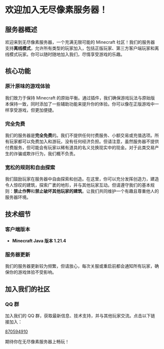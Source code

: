 # 欢迎加入无尽像素服务器！

## 服务器概述
欢迎来到无尽像素服务器，一个充满无限可能的 Minecraft 社区！我们的服务器支持**离线模式**，允许所有类型的玩家加入，包括正版玩家、第三方客户端玩家和离线模式玩家。你可以随时随地加入我们，尽情享受游戏的乐趣。

## 核心功能

### 原汁原味的游戏体验
我们致力于保持 Minecraft 的原始平衡。通过插件，我们确保游戏玩法与原始版本保持一致，同时添加了一些辅助功能来提升你的体验。你可以像在正版游戏中一样享受游戏，但更加便捷。

### 完全免费
我们的服务器是**完全免费**的。我们不提供任何付费服务、小额交易或充值选项。所有玩家都可以免费加入和游玩，没有任何经济负担。但请注意，虽然服务器不提供付费服务，但可能会有玩家以稀有道具的名义兑换现实中的现金。对于此类交易产生的诈骗或欺诈行为，我们概不负责。

### 宽松的规则和自由探索
我们鼓励玩家在服务器中自由探索和创造。在这里，你可以充分发挥创造力，建造令人惊叹的建筑，探索广袤的地形，并与其他玩家互动。但请遵守我们的基本规则：**禁止作弊**和**禁止破坏其他玩家的建筑**。让我们共同维护一个有趣且尊重他人的服务器环境。

## 技术细节

### 客户端版本
- **Minecraft Java 版本 1.21.4**

### 服务器更新
我们的服务器更新较为频繁，但请放心，每次关服或重启前都会通知所有玩家，确保你的游戏体验不受影响。

## 加入我们的社区

### QQ 群
加入我们的 QQ 群，获取最新信息、技术支持，并与其他玩家交流。点击以下链接加入：

[870594910](https://qun.qq.com/universal-share/share?ac=1&authKey=non%2BvymLt1Z%2FIcqz68gdEdvTIL48t06Bj4N7Hjx2R6msFKmFGiAFCq6hlHmiQt38&busi_data=eyJncm91cENvZGUiOiI4NzA1OTQ5MTAiLCJ0b2tlbiI6ImxQOXVjbDdJcWFiejBYVXFhWGg1SFNUQUFhVEhHZDlqck9JdHJoY1BYOFJCMUZVbEFjeU5HM2FtMjJiYXBNbkIiLCJ1aW4iOiIyMjY3ODQ4NTAxIn0%3D&data=ZCYm1Hw1bSUXqKoszG1qT3fAC8KXODEN0f7UCEN109wJd7-a1JneXzEMRyHyIgAlKJL3cnY123oKtKTMpVI-9w&svctype=4&tempid=h5_group_info)

期待你在无尽像素服务器上畅玩！